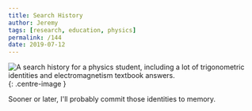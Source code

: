 ```yaml
---
title: Search History
author: Jeremy
tags: [research, education, physics]
permalink: /144
date: 2019-07-12
---
```


![A search history for a physics student, including a lot of trigonometric identities and electromagnetism textbook answers.](https://res.cloudinary.com/dh3hm8pb7/image/upload/c_scale,q_auto:best,w_615/v1535842782/Handwaving/Published/SearchHistory.png){: .centre-image }

Sooner or later, I'll probably commit those identities to memory.
